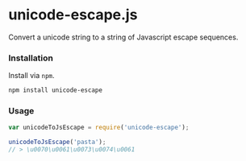 # unicode-escape.js

Convert a unicode string to a string of Javascript escape sequences.

### Installation

Install via `npm`.

```sh
npm install unicode-escape
```

### Usage

```js
var unicodeToJsEscape = require('unicode-escape');

unicodeToJsEscape('pasta');
// > \u0070\u0061\u0073\u0074\u0061
```
